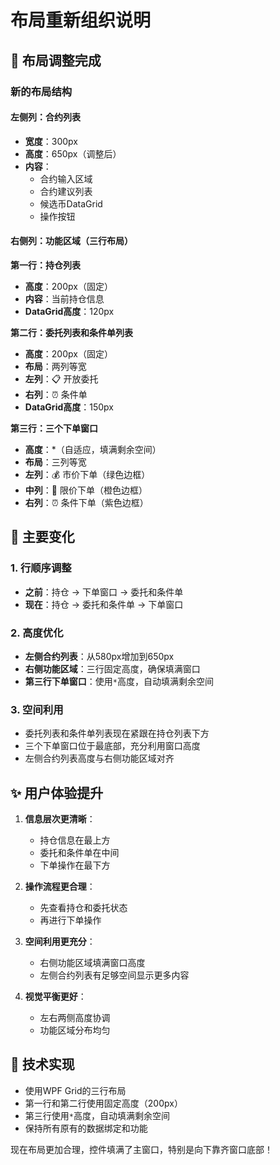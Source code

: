 # 布局重新组织说明

## 🔄 布局调整完成

### 新的布局结构

#### 左侧列：合约列表
- **宽度**：300px
- **高度**：650px（调整后）
- **内容**：
  - 合约输入区域
  - 合约建议列表
  - 候选币DataGrid
  - 操作按钮

#### 右侧列：功能区域（三行布局）

**第一行：持仓列表**
- **高度**：200px（固定）
- **内容**：当前持仓信息
- **DataGrid高度**：120px

**第二行：委托列表和条件单列表**
- **高度**：200px（固定）
- **布局**：两列等宽
- **左列**：📋 开放委托
- **右列**：⏰ 条件单
- **DataGrid高度**：150px

**第三行：三个下单窗口**
- **高度**：*（自适应，填满剩余空间）
- **布局**：三列等宽
- **左列**：💰 市价下单（绿色边框）
- **中列**：🎯 限价下单（橙色边框）
- **右列**：⏰ 条件下单（紫色边框）

## 🎯 主要变化

### 1. 行顺序调整
- **之前**：持仓 → 下单窗口 → 委托和条件单
- **现在**：持仓 → 委托和条件单 → 下单窗口

### 2. 高度优化
- **左侧合约列表**：从580px增加到650px
- **右侧功能区域**：三行固定高度，确保填满窗口
- **第三行下单窗口**：使用`*`高度，自动填满剩余空间

### 3. 空间利用
- 委托列表和条件单列表现在紧跟在持仓列表下方
- 三个下单窗口位于最底部，充分利用窗口高度
- 左侧合约列表高度与右侧功能区域对齐

## ✨ 用户体验提升

1. **信息层次更清晰**：
   - 持仓信息在最上方
   - 委托和条件单在中间
   - 下单操作在最下方

2. **操作流程更合理**：
   - 先查看持仓和委托状态
   - 再进行下单操作

3. **空间利用更充分**：
   - 右侧功能区域填满窗口高度
   - 左侧合约列表有足够空间显示更多内容

4. **视觉平衡更好**：
   - 左右两侧高度协调
   - 功能区域分布均匀

## 🔧 技术实现

- 使用WPF Grid的三行布局
- 第一行和第二行使用固定高度（200px）
- 第三行使用`*`高度，自动填满剩余空间
- 保持所有原有的数据绑定和功能

现在布局更加合理，控件填满了主窗口，特别是向下靠齐窗口底部！
